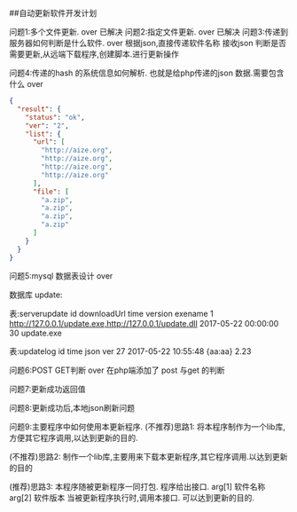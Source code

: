 ##自动更新软件开发计划

问题1:多个文件更新.                                                             over
已解决
问题2:指定文件更新.                                                             over
已解决
问题3:传递到服务器如何判断是什么软件.                                            over
根据json,直接传递软件名称
接收json 判断是否需要更新,从远端下载程序,创建脚本.进行更新操作

问题4:传递的hash 的系统信息如何解析. 也就是给php传递的json 数据.需要包含什么        over
``` json
{
  "result": {
    "status": "ok",
    "ver": "2",
    "list": {
      "url": [
        "http://aize.org",
        "http://aize.org",
        "http://aize.org",
        "http://aize.org"
      ],
      "file": [
        "a.zip",
        "a.zip",
        "a.zip",
        "a.zip"
      ]
    }
  }
}
```

问题5:mysql 数据表设计                                                          over

数据库 update:

表:serverupdate
id  downloadUrl                                             time                version     exename
1	http://127.0.0.1/update.exe,http://127.0.0.1/update.dll	2017-05-22 00:00:00	30	        update.exe



表:updatelog
id   time               json    ver
27	2017-05-22 10:55:48	{aa:aa}	2.23

问题6:POST GET判断                                                              over
在php端添加了 post 与get 的判断

问题7:更新成功返回值


问题8:更新成功后,本地json刷新问题

问题9:主要程序中如何使用本更新程序.
(不推荐)思路1:
将本程序制作为一个lib库,方便其它程序调用,以达到更新的目的.

(不推荐)思路2:
制作一个lib库,主要用来下载本更新程序,其它程序调用.以达到更新的目的

(推荐)思路3:
本程序随被更新程序一同打包.
程序给出接口. arg[1] 软件名称 arg[2] 软件版本 
当被更新程序执行时,调用本接口. 可以达到更新的目的.